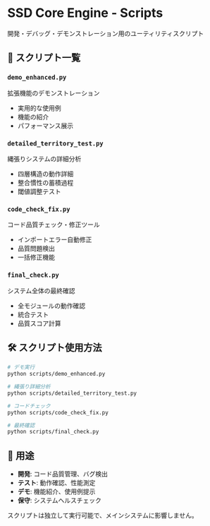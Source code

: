# SSD Core Engine - Scripts

開発・デバッグ・デモンストレーション用のユーティリティスクリプト

## 📜 スクリプト一覧

### `demo_enhanced.py`
拡張機能のデモンストレーション
- 実用的な使用例
- 機能の紹介
- パフォーマンス展示

### `detailed_territory_test.py`
縄張りシステムの詳細分析
- 四層構造の動作詳細
- 整合慣性の蓄積過程
- 閾値調整テスト

### `code_check_fix.py`
コード品質チェック・修正ツール
- インポートエラー自動修正
- 品質問題検出
- 一括修正機能

### `final_check.py`
システム全体の最終確認
- 全モジュールの動作確認
- 統合テスト
- 品質スコア計算

## 🛠️ スクリプト使用方法

```bash
# デモ実行
python scripts/demo_enhanced.py

# 縄張り詳細分析
python scripts/detailed_territory_test.py

# コードチェック
python scripts/code_check_fix.py

# 最終確認
python scripts/final_check.py
```

## 🎯 用途

- **開発**: コード品質管理、バグ検出
- **テスト**: 動作確認、性能測定  
- **デモ**: 機能紹介、使用例提示
- **保守**: システムヘルスチェック

スクリプトは独立して実行可能で、メインシステムに影響しません。